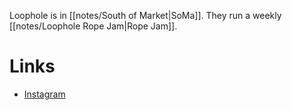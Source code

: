 Loophole is in [[notes/South of Market|SoMa]]. They run a weekly [[notes/Loophole Rope Jam|Rope Jam]].

# Links
- [Instagram](https://www.instagram.com/loophole.soma)